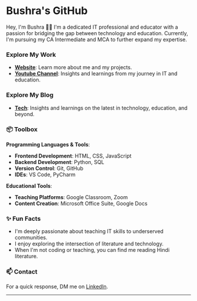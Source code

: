 # Bushra's GitHub

Hey, I'm Bushra 👋🏽
I'm a dedicated IT professional and educator with a passion for bridging the gap between technology and education. Currently, I'm pursuing my CA Intermediate and MCA to further expand my expertise.

### Explore My Work
- **[Website](https://example.com)**: Learn more about me and my projects.
- **[Youtube Channel](https://www.youtube.com/channel/UCjUIg-ySjT4cO7PgNvnSk8w)**: Insights and learnings from my journey in IT and education.

### Explore My Blog
- **[Tech](https://wizardteco-tech-blogs.blogspot.com/)**: Insights and learnings on the latest in technology, education, and beyond.


### 📦 Toolbox
**Programming Languages & Tools**:
- **Frontend Development**: HTML, CSS, JavaScript
- **Backend Development**: Python, SQL
- **Version Control**: Git, GitHub
- **IDEs**: VS Code, PyCharm

**Educational Tools**:
- **Teaching Platforms**: Google Classroom, Zoom
- **Content Creation**: Microsoft Office Suite, Google Docs

### ✨ Fun Facts
- I'm deeply passionate about teaching IT skills to underserved communities.
- I enjoy exploring the intersection of literature and technology.
- When I'm not coding or teaching, you can find me reading Hindi literature.

### 📫 Contact
For a quick response, DM me on [LinkedIn](https://www.linkedin.com/in/bushra007891/).

---
